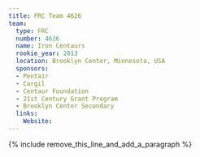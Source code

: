 ```yaml
---
title: FRC Team 4626
team:
  type: FRC
  number: 4626
  name: Iron Centaurs
  rookie_year: 2013
  location: Brooklyn Center, Minnesota, USA
  sponsors:
  - Pentair
  - Cargil
  - Centaur Foundation
  - 21st Century Grant Program
  - Brooklyn Center Secondary
  links:
    Website:
---
```


{% include remove_this_line_and_add_a_paragraph %}